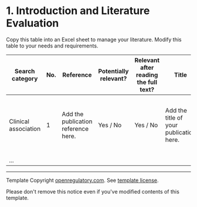# 1. Introduction and Literature Evaluation

Copy this table into an Excel sheet to manage your literature. Modify this table to your needs and requirements.

| Search category      | No. | Reference                           | Potentially relevant? | Relevant after reading the full text? | Title                                   | PUI/PMID                | Abstract                      | Comment                 | Name of device                                                 | Clinical performance & benefits           | User experience                     | Risks                                     |
|----------------------|-----|-------------------------------------|-----------------------|---------------------------------------|-----------------------------------------|-------------------------|-------------------------------|-------------------------|----------------------------------------------------------------|-------------------------------------------|-------------------------------------|-------------------------------------------|
| Clinical association | 1   | Add the publication reference here. | Yes / No              | Yes / No                              | Add the title of your publication here. | Add the PubMed ID here. | Copy paste the abstract here. | Add your comments here. | Name of your device, a similar device or the equivalent device | List the clinical performance parameters. | List usability related information. | Lists risks mentioned in the publication. |
| ...                  |     |                                     |                       |                                       |                                         |                         |                               |                         |                                                                |                                           |                                     |                                           |

---

Template Copyright [openregulatory.com](https://openregulatory.com). See [template
license](https://openregulatory.com/template-license).

Please don't remove this notice even if you've modified contents of this template.
